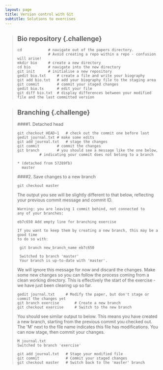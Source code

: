 ```yaml
---
layout: page
title: Version control with Git  
subtitle: Solutions to exercises
---
```


> ## Bio repository {.challenge}
> 
> ```{.bash}
> cd			# navigate out of the papers directory. 
>      			# Avoid creating a repo within a repo - confusion will arise!
> mkdir bio		# create a new directory
> cd bio		# navigate into the new directory
> git init		# initialise a new repository
> gedit bio.txt		# create a file and write your biography
> git add bio.txt	# add your biography file to the staging area
> git commit 		# commit your staged changes
> gedit bio.tx		# edit your file
> git diff bio.txt	# display differences between your modified file and the last committed version
> ```

> ## Branching {.challenge}
> ####1. Detached head
>
> ```{.bash}
> git checkout HEAD~1	# check out the commit one before last
> gedit journal.txt	# make some edits
> git add journal.txt	# stage the changes
> git commit		# commit the changes
> git branch		# you should see a message like the one below, 
>			# indicating your commit does not belong to a branch
> ```
> ```{.output}
> * (detached from 57289fb)
>   master
> ```
>
>
> ####2. Save changes to a new branch
> 
> ```{.bash}
> git checkout master
> ```
>
> The output you see will be slightly different to that below,
> reflecting your previous commit message and commit ID.
>
> ```{.output}
> Warning: you are leaving 1 commit behind, not connected to
> any of your branches:
>
> eb7c650 Add empty line for branching exercise
>
> If you want to keep them by creating a new branch, this may be a good time
> to do so with:
>
>  git branch new_branch_name eb7c650
>
>  Switched to branch 'master'
>  Your branch is up-to-date with 'master'.
> ```
>
> We will ignore this message for now and discard the changes.
> Make some new changes so you can follow the process coming from a clean working directory.
> This is effectively the start of the exercise - we have just been clearing up so far.
>
> ```{.bash}
> gedit journal.txt		# Modify the paper, but don't stage or commit the changes yet
> git branch exercise		# Create a new branch
> git checkout exercise		# Switch to the new branch 
> ```
>
> You should see similar output to below. 
> This means you have created a new branch, starting from the previous commit you checked out.
> The 'M' next to the file name indicates this file has modifications.
> You can now stage, then commit your changes.
>
> ```{.output}
> M	journal.txt
> Switched to branch 'exercise'
> ```
> ```{.bash}
> git add journal.txt	# Stage your modified file
> git commit			# Commit your staged changes
> git checkout master	# Switch back to the 'master' branch
> ```
